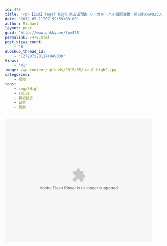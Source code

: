 ```yaml
---
id: 478
title: '<p>【公式】legal high 第五话预告 リーガル・ハイ話題沸騰！第5話ス&#8230;</p>'
date: '2012-05-11T07:59:59+08:00'
author: Michael
layout: post
guid: 'http://www.gakky.me/?p=478'
permalink: /478.html
post_views_count:
    - '0'
duoshuo_thread_id:
    - '1272072281174049030'
Views:
    - '41'
image: /wp-content/uploads/2015/05/legal-high2.jpg
categories:
    - 视频
tags:
    - LegalHigh
    - smile
    - 新垣结衣
    - 日本
    - 美女
---
```


<object height="394" width="473"><param name="allowscriptaccess" value="sameDomain"></param><param name="wmode" value="transparent"></param><param name="movie" value="http://player.youku.com/player.php/sid/98639766/v.swf"></param><param name="allowfullscreen" value="true"></param><embed allowfullscreen="true" allowscriptaccess="sameDomain" height="394" src="http://player.youku.com/player.php/sid/98639766/v.swf" type="application/x-shockwave-flash" width="473" wmode="transparent"></embed></object>